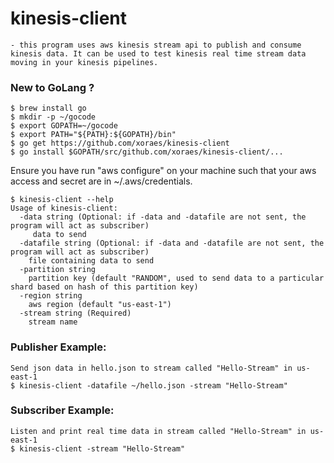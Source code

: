 # kinesis-client 
    - this program uses aws kinesis stream api to publish and consume kinesis data. It can be used to test kinesis real time stream data moving in your kinesis pipelines.

### New to GoLang ?
    $ brew install go
    $ mkdir -p ~/gocode
    $ export GOPATH=~/gocode
    $ export PATH="${PATH}:${GOPATH}/bin"
    $ go get https://github.com/xoraes/kinesis-client
    $ go install $GOPATH/src/github.com/xoraes/kinesis-client/...
    
    
Ensure you have run "aws configure" on your machine such that your aws access and secret are in ~/.aws/credentials.

    $ kinesis-client --help
    Usage of kinesis-client:
      -data string (Optional: if -data and -datafile are not sent, the program will act as subscriber)
         data to send
      -datafile string (Optional: if -data and -datafile are not sent, the program will act as subscriber)
        file containing data to send
      -partition string
        partition key (default "RANDOM", used to send data to a particular shard based on hash of this partition key)
      -region string
        aws region (default "us-east-1")
      -stream string (Required)
        stream name
### Publisher Example:
    Send json data in hello.json to stream called "Hello-Stream" in us-east-1
    $ kinesis-client -datafile ~/hello.json -stream "Hello-Stream" 
    
### Subscriber Example:
    Listen and print real time data in stream called "Hello-Stream" in us-east-1
    $ kinesis-client -stream "Hello-Stream" 

